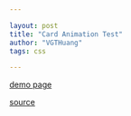 ```yaml
---

layout: post
title: "Card Animation Test"
author: "VGTHuang"
tags: css

---
```


[demo page](https://vgthuang.github.io/card_test)



[source](https://github.com/VGTHuang/sandbox/tree/main/card_test)
